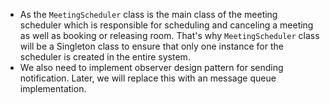 - As the `MeetingScheduler` class is the main class of the meeting scheduler which is responsible for scheduling and canceling a meeting as well as booking or releasing room. That's why `MeetingScheduler` class will be a Singleton class to ensure that only one instance for the scheduler is created in the entire system.
- We also need to implement observer design pattern for sending notification. Later, we will replace this with an message queue implementation.